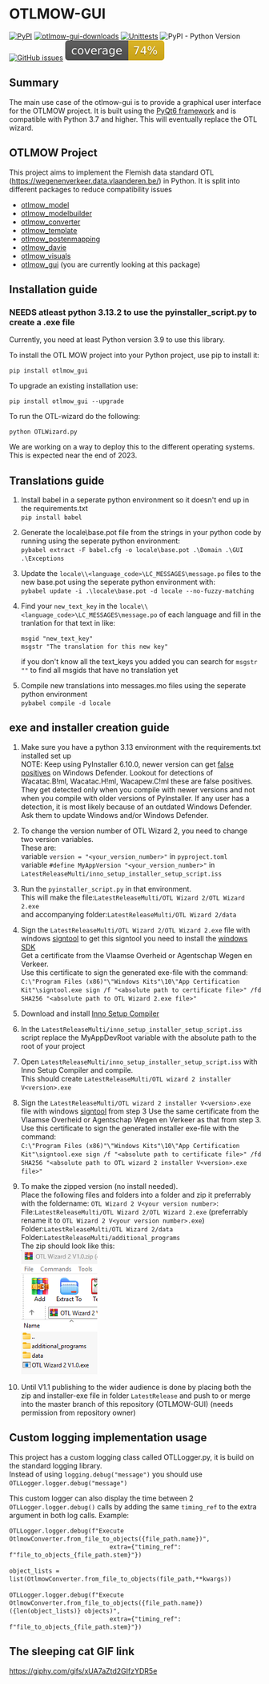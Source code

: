 # OTLMOW-GUI
[![PyPI](https://img.shields.io/pypi/v/otlmow-gui?label=latest%20release)](https://pypi.org/project/otlmow-gui/)
[![otlmow-gui-downloads](https://img.shields.io/pypi/dm/otlmow-gui)](https://pypi.org/project/otlmow-gui/)
[![Unittests](https://github.com/davidvlaminck/OTLMOW-GUI/actions/workflows/unittest.yml/badge.svg)](https://github.com/davidvlaminck/OTLMOW-GUI/actions/workflows/unittest.yml)
![PyPI - Python Version](https://img.shields.io/pypi/pyversions/otlmow-gui)
[![GitHub issues](https://img.shields.io/github/issues/davidvlaminck/OTLMOW-GUI)](https://github.com/davidvlaminck/OTLMOW-GUI/issues)
[![coverage](https://github.com/davidvlaminck/OTLMOW-GUI/blob/master/UnitTests/coverage.svg)](https://htmlpreview.github.io/?https://github.com/davidvlaminck/OTLMOW-GUI/blob/master/UnitTests/htmlcov/index.html)


## Summary
The main use case of the otlmow-gui is to provide a graphical user interface for the OTLMOW project. It is built using the [PyQt6 framework](https://www.riverbankcomputing.com/software/pyqt/intro) and is compatible with Python 3.7 and higher. This will eventually replace the OTL wizard.

## OTLMOW Project 
This project aims to implement the Flemish data standard OTL (https://wegenenverkeer.data.vlaanderen.be/) in Python.
It is split into different packages to reduce compatibility issues
- [otlmow_model](https://github.com/davidvlaminck/OTLMOW-Model)
- [otlmow_modelbuilder](https://github.com/davidvlaminck/OTLMOW-ModelBuilder)
- [otlmow_converter](https://github.com/davidvlaminck/OTLMOW-Converter)
- [otlmow_template](https://github.com/davidvlaminck/OTLMOW-Template)
- [otlmow_postenmapping](https://github.com/davidvlaminck/OTLMOW-PostenMapping)
- [otlmow_davie](https://github.com/davidvlaminck/OTLMOW-DAVIE)
- [otlmow_visuals](https://github.com/davidvlaminck/OTLMOW-Visuals)
- [otlmow_gui](https://github.com/davidvlaminck/OTLMOW-GUI) (you are currently looking at this package)

## Installation guide
### NEEDS atleast python 3.13.2 to use the pyinstaller_script.py to create a .exe file
Currently, you need at least Python version 3.9 to use this library.

To install the OTL MOW project into your Python project, use pip to install it:
``` 
pip install otlmow_gui
```
To upgrade an existing installation use:
``` 
pip install otlmow_gui --upgrade
```
To run the OTL-wizard do the following:
```
python OTLWizard.py
```

We are working on a way to deploy this to the different operating systems. This is expected near the end of 2023.

## Translations guide

1. Install babel in a seperate python environment so it doesn't end up in the requirements.txt  
`pip install babel`
2. Generate the locale\base.pot file from the strings in your python code by running using the seperate python environment:  
    `pybabel extract -F babel.cfg -o locale\base.pot .\Domain .\GUI .\Exceptions`
2. Update the `locale\\<language_code>\LC_MESSAGES\message.po` files to the new base.pot using the seperate python environment   with:  
    `pybabel update -i .\locale\base.pot -d locale --no-fuzzy-matching`
3. Find your `new_text_key` in the `locale\\<language_code>\LC_MESSAGES\message.po` of each language and fill in the
tranlation for that text in like:
    ```
    msgid "new_text_key"
    msgstr "The translation for this new key"
    ```
   if you don't know all the text_keys you added you can search for `msgstr ""` to find all msgids that have no translation yet
  

4. Compile new translations into messages.mo files using the seperate python environment  
    `pybabel compile -d locale`
    
## exe and installer creation guide

1. Make sure you have a python 3.13 environment with the requirements.txt installed set up  
    NOTE: Keep using PyInstaller 6.10.0, newer version can get [false positives](https://github.com/pyinstaller/pyinstaller/issues/5854) on Windows Defender. Lookout for detections of 
    Wacatac.B!ml, Wacatac.H!ml, Wacapew.C!ml these are false positives. 
    They get detected only when you compile with newer versions and not when you compile with older versions of PyInstaller.
    If any user has a detection, it is most likely because of an outdated Windows Defender. Ask them to update Windows and/or Windows Defender.  
  

2. To change the version number of OTL Wizard 2, you need to change two version variables.  
   These are:  
    variable `version = "<your_version_number>"` in `pyproject.toml`  
    variable `#define MyAppVersion "<your_version_number>"` in `LatestReleaseMulti/inno_setup_installer_setup_script.iss`  
  

3. Run the `pyinstaller_script.py` in that environment.  
    This will make the file:`LatestReleaseMulti/OTL Wizard 2/OTL Wizard 2.exe`  
    and accompanying folder:`LatestReleaseMulti/OTL Wizard 2/data`
  

4. Sign the `LatestReleaseMulti/OTL Wizard 2/OTL Wizard 2.exe` file with windows [signtool](https://learn.microsoft.com/en-us/windows/win32/seccrypto/signtool) to get this signtool you need to install the [windows SDK](https://developer.microsoft.com/en-us/windows/downloads/windows-sdk/)  
   Get a certificate from the Vlaamse Overheid or Agentschap Wegen en Verkeer.  
   Use this certificate to sign the generated exe-file with the command:  
   `C:\"Program Files (x86)"\"Windows Kits"\10\"App Certification Kit"\signtool.exe sign /f "<absolute path to certificate file>" /fd SHA256 "<absolute path to OTL Wizard 2.exe file>"`
  

5. Download and install [Inno Setup Compiler](https://jrsoftware.org/isinfo.php)
  

6. In the `LatestReleaseMulti/inno_setup_installer_setup_script.iss` script replace the MyAppDevRoot variable with the absolute path to the root of your project
  

7. Open `LatestReleaseMulti/inno_setup_installer_setup_script.iss` with Inno Setup Compiler and compile.  
    This should create `LatestReleaseMulti/OTL wizard 2 installer V<version>.exe`
  

8. Sign the `LatestReleaseMulti/OTL wizard 2 installer V<version>.exe` file with windows [signtool](https://learn.microsoft.com/en-us/windows/win32/seccrypto/signtool) from step 3
   Use the same certificate from the Vlaamse Overheid or Agentschap Wegen en Verkeer as that from step 3.  
   Use this certificate to sign the generated installer exe-file with the command:  
   `C:\"Program Files (x86)"\"Windows Kits"\10\"App Certification Kit"\signtool.exe sign /f "<absolute path to certificate file>" /fd SHA256 "<absolute path to OTL wizard 2 installer V<version>.exe file>"`
  

9. To make the zipped version (no install needed).  
    Place the following files and folders into a folder and zip it preferrably with the foldername: `OTL Wizard 2 V<your version number>`:   
    File:`LatestReleaseMulti/OTL Wizard 2/OTL Wizard 2.exe`  (preferrably rename it to `OTL Wizard 2 V<your version number>.exe`)  
    Folder:`LatestReleaseMulti/OTL Wizard 2/data`  
    Folder:`LatestReleaseMulti/additional_programs`  
    The zip should look like this:  
    ![zip_contents_example.png](zip_contents_example.png)
  

10. Until V1.1 publishing to the wider audience is done by placing both the zip and installer-exe file in folder `LatestRelease` 
    and push to or merge into the master branch of this repository (OTLMOW-GUI) (needs permission from repository owner)  
    
## Custom logging implementation usage

This project has a custom logging class called OTLLogger.py, it is build on the standard logging library.  
Instead of using `logging.debug("message")` you should use `OTLLogger.logger.debug("message")`
  
This custom logger can also display the time between 2 `OTLLogger.logger.debug()` calls by adding the same `timing_ref` 
to the extra argument in both log calls. Example:  
```
OTLLogger.logger.debug(f"Execute OtlmowConverter.from_file_to_objects({file_path.name})", 
                            extra={"timing_ref": f"file_to_objects_{file_path.stem}"})

object_lists = list(OtlmowConverter.from_file_to_objects(file_path,**kwargs))

OTLLogger.logger.debug(f"Execute OtlmowConverter.from_file_to_objects({file_path.name}) ({len(object_lists)} objects)", 
                            extra={"timing_ref": f"file_to_objects_{file_path.stem}"})
```

## The sleeping cat GIF link
https://giphy.com/gifs/xUA7aZtd2GIfzYDR5e